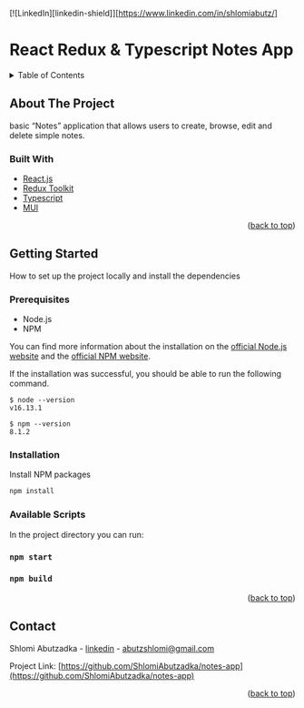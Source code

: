 [![LinkedIn][linkedin-shield]][https://www.linkedin.com/in/shlomiabutz/]

# React Redux & Typescript Notes App

<!-- TABLE OF CONTENTS -->
<details>
  <summary>Table of Contents</summary>
  <ol>
    <li>
      <a href="#about-the-project">About The Project</a>
      <ul>
        <li><a href="#built-with">Built With</a></li>
      </ul>
    </li>
    <li>
      <a href="#getting-started">Getting Started</a>
      <ul>
        <li><a href="#prerequisites">Prerequisites</a></li>
        <li><a href="#installation">Installation</a></li>
        <li><a href="#available-scripts">Available Scripts</a></li>
      </ul>
    </li>
    <li><a href="#contact">Contact</a></li>
  </ol>
</details>

## About The Project

basic “Notes” application that allows users to create, browse, edit and
delete simple notes.

### Built With

- [React.js](https://reactjs.org/)
- [Redux Toolkit](https://redux-toolkit.js.org/)
- [Typescript](https://www.typescriptlang.org/)
- [MUI](https://mui.com/)

<p align="right">(<a href="#top">back to top</a>)</p>

<!-- GETTING STARTED -->
## Getting Started
How to set up the project locally and install the dependencies
### Prerequisites

- Node.js
- NPM

You can find more information about the installation on the [official Node.js website](https://nodejs.org/) and the [official NPM website](https://npmjs.org/).

If the installation was successful, you should be able to run the following command.

    $ node --version
    v16.13.1

    $ npm --version
    8.1.2

### Installation

Install NPM packages

```sh
npm install
```

### Available Scripts

In the project directory you can run:

### `npm start`
### `npm build`

<p align="right">(<a href="#top">back to top</a>)</p>

<!-- CONTACT -->
## Contact

Shlomi Abutzadka - [linkedin](https://www.linkedin.com/in/shlomiabutz/) - abutzshlomi@gmail.com

Project Link: [https://github.com/ShlomiAbutzadka/notes-app](https://github.com/ShlomiAbutzadka/notes-app)

<p align="right">(<a href="#top">back to top</a>)</p>